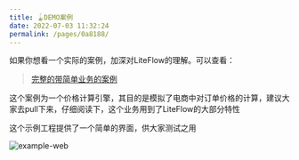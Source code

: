 ```yaml
---
title: 🪀DEMO案例
date: 2022-07-03 11:32:24
permalink: /pages/0a8188/
---
```


如果你想看一个实际的案例，加深对LiteFlow的理解。可以查看：

> [完整的带简单业务的案例](https://gitee.com/bryan31/liteflow-example)

这个案例为一个价格计算引擎，其目的是模拟了电商中对订单价格的计算，建议大家去pull下来，仔细阅读下，这个业务用到了LiteFlow的大部分特性

这个示例工程提供了一个简单的界面，供大家测试之用

![example-web](/img/example-web.png)